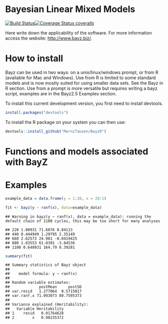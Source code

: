 Bayesian Linear Mixed Models
============================

[![Build Status](https://travis-ci.org/MarniTausen/BayzR.svg?branch=master)](https://travis-ci.org/MarniTausen/BayzR)[![Coverage Status coveralls](https://coveralls.io/repos/github/MarniTausen/BayzR/badge.svg?branch=master&kill_cache=1)](https://coveralls.io/github/MarniTausen/BayzR?branch=master)

Here write down the applicability of the software. For more information access the website: <http://www.bayz.biz/>.

How to install
==============

Bayz can be used in two ways: on a unix/linux/windows prompt, or from R (available for Mac and Windows). Use from R is limited to some standard models and is now mostly suited for using smaller data sets. See the Bayz in R section. Use from a prompt is more versatile but requires writing a bayz script, examples are in the Bayz2.5 Examples section.

To install this current development version, you first need to install devtools.

``` r
install.packages("devtools")
```

To install the R package on your system you can then use:

``` r
devtools::install_github("MarniTausen/BayzR")
```

Functions and models associated with BayZ
=========================================

Examples
========

``` r
example_data = data.frame(y = 1:20, x = 20:1)

fit <- bayz(y ~ ranf(x), data=example_data)
```

    ## Warning in bayz(y ~ ranf(x), data = example_data): running the default chain of 1100 cycles, this may be too short for many analyses

    ## 220 1.00931 71.6876 0.84113 
    ## 440 0.444949 1.29795 2.35149 
    ## 660 2.62573 24.901 -0.0419425 
    ## 880 1.03553 61.0391 -3.84536 
    ## 1100 0.648931 164.79 0.39281

``` r
summary(fit)
```

    ## Summary statistics of Bayz object
    ## 
    ##    model formula: y ~ ranf(x) 
    ## 
    ## Random variable estimates:
    ##             postMean     postSD
    ## var.resid   1.277064  0.5715017
    ## var.ranf.x 71.093073 80.7595373
    ## 
    ## Variance explained (Heritability):
    ##   Variable Heritability
    ## 1    resid   0.01764628
    ## 2        x   0.98235372
